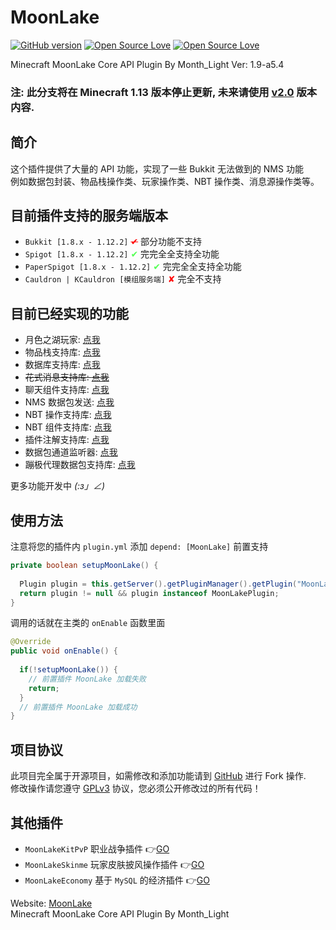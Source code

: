 # MoonLake
[![GitHub version](https://d25lcipzij17d.cloudfront.net/badge.svg?id=gh&type=6&v=1.9-a5.4&x2=0)](https://github.com/u2g/MoonLake) 
[![Open Source Love](https://badges.frapsoft.com/os/v1/open-source.svg?v=102)](https://github.com/u2g/MoonLake) 
[![Open Source Love](https://badges.frapsoft.com/os/gpl/gpl.svg?v=102)](https://github.com/u2g/MoonLake)

Minecraft MoonLake Core API Plugin
By Month_Light Ver: 1.9-a5.4

### 注: 此分支将在 Minecraft 1.13 版本停止更新, 未来请使用 [v2.0](https://github.com/McMoonLakeDev/MoonLake) 版本内容.

## 简介
这个插件提供了大量的 API 功能，实现了一些 Bukkit 无法做到的 NMS 功能<br />
例如数据包封装、物品栈操作类、玩家操作类、NBT 操作类、消息源操作类等。

## 目前插件支持的服务端版本
* `Bukkit [1.8.x - 1.12.2]` <span style="color: red"><s>✔</s></span> 部分功能不支持
* `Spigot [1.8.x - 1.12.2]` <span style="color: rgb(85, 255, 85)">✔</span> 完完全全支持全功能
* `PaperSpigot [1.8.x - 1.12.2]` <span style="color: rgb(85, 255, 85)">✔</span> 完完全全支持全功能
* `Cauldron | KCauldron [模组服务端]` <span style="color: red">✘</span> 完全不支持
 
## 目前已经实现的功能
* 月色之湖玩家: [点我](/src/main/java/com/minecraft/moonlake/api/player/MoonLakePlayer.java "Player Library")
* 物品栈支持库: [点我](/src/main/java/com/minecraft/moonlake/api/item "Item Library")
* 数据库支持库: [点我](/src/main/java/com/minecraft/moonlake/mysql "MySQL Library")
* ~~花式消息支持库: [点我](/src/main/java/com/minecraft/moonlake/api/fancy "FancyMessage")~~
* 聊天组件支持库: [点我](/src/main/java/com/minecraft/moonlake/api/chat "ChatComponent")
* NMS 数据包发送: [点我](/src/main/java/com/minecraft/moonlake/api/packet "NMS Packet")
* NBT 操作支持库: [点我](/src/main/java/com/minecraft/moonlake/api/nbt "NBT Library")
* NBT 组件支持库: [点我](/src/main/java/com/minecraft/moonlake/nbt "NBT Component")
* 插件注解支持库: [点我](/src/main/java/com/minecraft/moonlake/api/annotation/plugin "Plugin Annotation")
* 数据包通道监听器: [点我](/src/main/java/com/minecraft/moonlake/api/packet/listener "Packet Channel Listener")
* 蹦极代理数据包支持库: [点我](/src/main/java/com/minecraft/moonlake/api/packet/PacketPlayOutBungee.java "Packet BungeeCord")
 
更多功能开发中 _(:з」∠)_

## 使用方法
注意将您的插件内 `plugin.yml` 添加 `depend: [MoonLake]` 前置支持
```java
private boolean setupMoonLake() {
  
  Plugin plugin = this.getServer().getPluginManager().getPlugin("MoonLake");
  return plugin != null && plugin instanceof MoonLakePlugin;
}
```
调用的话就在主类的 `onEnable` 函数里面
```java
@Override
public void onEnable() {
  
  if(!setupMoonLake()) {
    // 前置插件 MoonLake 加载失败
    return;
  }
  // 前置插件 MoonLake 加载成功
}
```

## 项目协议
此项目完全属于开源项目，如需修改和添加功能请到 [GitHub](https://github.com/u2g/MoonLake "GitHub") 进行 Fork 操作.<br/>
修改操作请您遵守 [GPLv3](/LICENSE "GPLv3") 协议，您必须公开修改过的所有代码！

## 其他插件
* `MoonLakeKitPvP` 职业战争插件 :point_right:[GO](http://github.com/u2g/MoonLakeKitPvP "MoonLake KitPvP Plugin")
* `MoonLakeSkinme` 玩家皮肤披风操作插件 :point_right:[GO](http://github.com/u2g/MoonLakeSkinme "MoonLake Skinme Plugin")
* `MoonLakeEconomy` 基于 `MySQL` 的经济插件 :point_right:[GO](http://github.com/u2g/MoonLakeEconomy "MoonLake Economy Plugin")

Website: [MoonLake](http://www.mcmoonlake.com "MoonLake Website")<br />
Minecraft MoonLake Core API Plugin
By Month_Light
